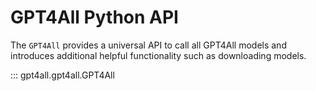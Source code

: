 # GPT4All Python API
The `GPT4All` provides a universal API to call all GPT4All models and 
introduces additional helpful functionality such as downloading models.

::: gpt4all.gpt4all.GPT4All


